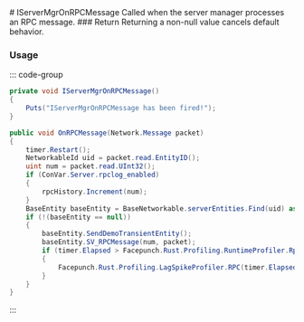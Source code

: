 <Badge type="danger" text="Carbon Compatible"/>
# IServerMgrOnRPCMessage
Called when the server manager processes an RPC message.
### Return
Returning a non-null value cancels default behavior.

### Usage
::: code-group
```csharp [Example]
private void IServerMgrOnRPCMessage()
{
	Puts("IServerMgrOnRPCMessage has been fired!");
}
```
```csharp [Source — Assembly-CSharp @ ServerMgr]
public void OnRPCMessage(Network.Message packet)
{
	timer.Restart();
	NetworkableId uid = packet.read.EntityID();
	uint num = packet.read.UInt32();
	if (ConVar.Server.rpclog_enabled)
	{
		rpcHistory.Increment(num);
	}
	BaseEntity baseEntity = BaseNetworkable.serverEntities.Find(uid) as BaseEntity;
	if (!(baseEntity == null))
	{
		baseEntity.SendDemoTransientEntity();
		baseEntity.SV_RPCMessage(num, packet);
		if (timer.Elapsed > Facepunch.Rust.Profiling.RuntimeProfiler.RpcWarningThreshold)
		{
			Facepunch.Rust.Profiling.LagSpikeProfiler.RPC(timer.Elapsed, packet, baseEntity, num);
		}
	}
}

```
:::
